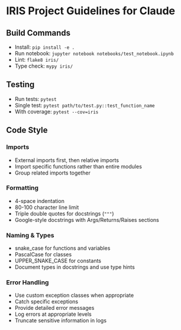 # IRIS Project Guidelines for Claude

## Build Commands
- Install: `pip install -e .`
- Run notebook: `jupyter notebook notebooks/test_notebook.ipynb`
- Lint: `flake8 iris/`
- Type check: `mypy iris/`

## Testing
- Run tests: `pytest`
- Single test: `pytest path/to/test.py::test_function_name`
- With coverage: `pytest --cov=iris`

## Code Style

### Imports
- External imports first, then relative imports
- Import specific functions rather than entire modules
- Group related imports together

### Formatting
- 4-space indentation
- 80-100 character line limit
- Triple double quotes for docstrings (`"""`)
- Google-style docstrings with Args/Returns/Raises sections

### Naming & Types
- snake_case for functions and variables
- PascalCase for classes
- UPPER_SNAKE_CASE for constants
- Document types in docstrings and use type hints

### Error Handling
- Use custom exception classes when appropriate
- Catch specific exceptions
- Provide detailed error messages
- Log errors at appropriate levels
- Truncate sensitive information in logs